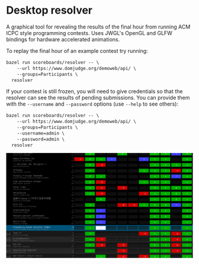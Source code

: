 Desktop resolver
================

A graphical tool for revealing the results of the final hour from running ACM
ICPC style programming contests. Uses JWGL's OpenGL and GLFW bindings for
hardware accelerated animations.

To replay the final hour of an example contest try running:

```
bazel run scoreboards/resolver -- \
    --url https://www.domjudge.org/demoweb/api/ \
    --groups=Participants \
  resolver
```

If your contest is still frozen, you will need to give credentials so that the
resolver can see the results of pending submissions. You can provide them with
the `--username` and `--password` options (use `--help` to see others):

```
bazel run scoreboards/resolver -- \
    --url https://www.domjudge.org/demoweb/api/ \
    --groups=Participants \
    --username=admin \
    --password=admin \
  resolver
```

![Screenshot of the scoreboard for NWERC 2018](../../docs/images/screenshot-resolver.png)
